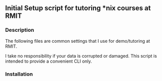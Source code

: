 ## Initial Setup script for tutoring *nix courses at RMIT

### Description
The following files are common settings that I use for demo/tutoring at RMIT.

I take no responsibility if your data is corrupted or damaged. This script is intended to provide
a convenient CLI only.

### Installation
